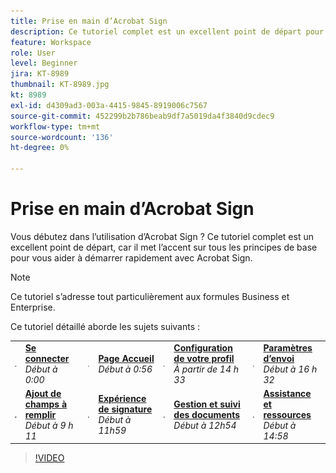 ```yaml
---
title: Prise en main d’Acrobat Sign
description: Ce tutoriel complet est un excellent point de départ pour les nouveaux expéditeurs dans Adobe Sign
feature: Workspace
role: User
level: Beginner
jira: KT-8989
thumbnail: KT-8989.jpg
kt: 8989
exl-id: d4309ad3-003a-4415-9845-8919006c7567
source-git-commit: 452299b2b786beab9df7a5019da4f3840d9cdec9
workflow-type: tm+mt
source-wordcount: '136'
ht-degree: 0%

---
```


# Prise en main d’Acrobat Sign

Vous débutez dans l’utilisation d’Acrobat Sign ? Ce tutoriel complet est un excellent point de départ, car il met l’accent sur tous les principes de base pour vous aider à démarrer rapidement avec Acrobat Sign.

>[!NOTE]
>
>Ce tutoriel s’adresse tout particulièrement aux formules Business et Enterprise.

Ce tutoriel détaillé aborde les sujets suivants :

<table style="table-layout:auto">
<tr>
  <td>
    <a href="https://video.tv.adobe.com/v/337151?hidetitle=true">
      <img alt="Image avancée rapide" src="../assets/Stepforward_18.png" />
    </a>
  </td>
  <td>
     <a href="https://video.tv.adobe.com/v/337151?hidetitle=true"><strong>Se connecter</strong></a>
         <br>
        <em>Début à 0:00</em>
    </td>
     <td>
    <a href="https://video.tv.adobe.com/v/337151/?autoplay=true&t=56">
      <img alt="Image avancée rapide" src="../assets/Stepforward_18.png" />
    </a>
  </td>
  <td>
     <a href="https://video.tv.adobe.com/v/337151/?autoplay=true&t=56"><strong>Page Accueil</strong></a>
         <br>
        <em>Début à 0:56</em>
    </td>
    <td>
    <a href="https://video.tv.adobe.com/v/337151/?autoplay=true&t=153">
      <img alt="Image avancée rapide" src="../assets/Stepforward_18.png" />
    </a>
  </td>
  <td>
     <a href="https://video.tv.adobe.com/v/337151/?autoplay=true&t=153"><strong>Configuration de votre profil</strong></a>
        <br>
        <em>À partir de 14 h 33</em>
    </td>
    <td>
    <a href="https://video.tv.adobe.com/v/337151/?autoplay=true&t=272">
      <img alt="Image avancée rapide" src="../assets/Stepforward_18.png" />
    </a>
  </td>
  <td>
     <a href="https://video.tv.adobe.com/v/337151/?autoplay=true&t=272"><strong>Paramètres d’envoi</strong></a>
        <br>
        <em>Début à 16 h 32</em>
    </td>
  </tr>
  <tr>
    <td>
    <a href="https://video.tv.adobe.com/v/337151/?autoplay=true&t=551">
      <img alt="Image avancée rapide" src="../assets/Stepforward_18.png" />
    </a>
  </td>
  <td>
     <a href="https://video.tv.adobe.com/v/337151/?autoplay=true&t=551"><strong>Ajout de champs à remplir</strong></a>
         <br>
        <em>Début à 9 h 11</em>
    </td>
    <td>
    <a href="https://video.tv.adobe.com/v/337151/?autoplay=true&t=719">
      <img alt="Image avancée rapide" src="../assets/Stepforward_18.png" />
    </a>
  </td>
  <td>
     <a href="https://video.tv.adobe.com/v/337151/?autoplay=true&t=719"><strong>Expérience de signature</strong></a>
        <br>
        <em>Début à 11h59</em>
    </td>
    <td>
    <a href="https://video.tv.adobe.com/v/337151/?autoplay=true&t=774">
      <img alt="Image avancée rapide" src="../assets/Stepforward_18.png" />
    </a>
  </td>
  <td>
     <a href="https://video.tv.adobe.com/v/337151/?autoplay=true&t=774"><strong>Gestion et suivi des documents</strong></a>
        <br>
        <em>Début à 12h54</em>
    </td>
    <td>
    <a href="https://video.tv.adobe.com/v/337151/?autoplay=true&t=898">
      <img alt="Image avancée rapide" src="../assets/Stepforward_18.png" />
    </a>
  </td>
  <td>
     <a href="https://video.tv.adobe.com/v/337151/?autoplay=true&t=898"><strong>Assistance et ressources</strong></a>
        <br>
        <em>Début à 14:58</em>
    </td>
  </tr>
  </table>

>[!VIDEO](https://video.tv.adobe.com/v/337151?hidetitle=true)
